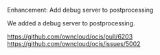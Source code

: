 Enhancement: Add debug server to postprocessing

We added a debug server to postprocessing.

https://github.com/owncloud/ocis/pull/6203
https://github.com/owncloud/ocis/issues/5002